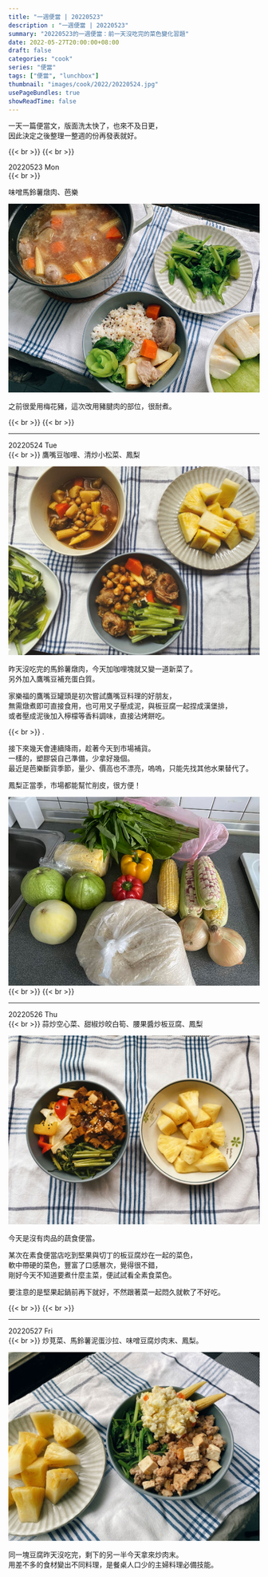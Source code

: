 ```yaml
---
title: "一週便當 | 20220523"
description : "一週便當 | 20220523"
summary: "20220523的一週便當：前一天沒吃完的菜色變化習題"
date: 2022-05-27T20:00:00+08:00
draft: false
categories: "cook"
series: "便當"
tags: ["便當", "lunchbox"]
thumbnail: "images/cook/2022/20220524.jpg"
usePageBundles: true
showReadTime: false
---
```


一天一篇便當文，版面洗太快了，也來不及日更，
\
因此決定之後整理一整週的份再發表就好。

{{< br >}}
{{< br >}}

<div class="border-item"><span>20220523 Mon</span></div>
{{< br >}}

味噌馬鈴薯燉肉、芭樂

![20220523 味噌馬鈴薯燉肉](20220523_bento_1.jpg)

之前很愛用梅花豬，這次改用豬腱肉的部位，很耐煮。

{{< br >}}
{{< br >}}

---

<div class="border-item"><span>20220524 Tue</span></div>
{{< br >}}
鷹嘴豆咖哩、清炒小松菜、鳳梨

![20220524 鷹嘴豆咖哩、清炒小松菜、鳳梨](20220524_bento_1.jpg)

昨天沒吃完的馬鈴薯燉肉，今天加咖哩塊就又變一道新菜了。
\
另外加入鷹嘴豆補充蛋白質。

家樂福的鷹嘴豆罐頭是初次嘗試鷹嘴豆料理的好朋友，
\
無需燉煮即可直接食用，也可用叉子壓成泥，與板豆腐一起捏成漢堡排，
\
或者壓成泥後加入檸檬等香料調味，直接沾烤餅吃。

{{< br >}}
.

接下來幾天會連續降雨，趁著今天到市場補貨。
\
一樣的，塑膠袋自己準備，少拿好幾個。
\
最近是芭樂斷貨季節，量少、價高也不漂亮，嗚嗚，只能先找其他水果替代了。

鳳梨正當季，市場都能幫忙削皮，很方便！

![20220524 塑膠袋都是重複使用的](20220524_bento_3.jpg)
{{< br >}}
{{< br >}}

---

<div class="border-item"><span>20220526 Thu</span></div>
{{< br >}}
蒜炒空心菜、甜椒炒皎白筍、腰果醬炒板豆腐、鳳梨

![20220526 蒜炒空心菜、甜椒炒皎白筍、腰果醬炒板豆腐、鳳梨](20220526_bento_1.jpg)

今天是沒有肉品的蔬食便當。

某次在素食便當店吃到堅果與切丁的板豆腐炒在一起的菜色，
\
軟中帶硬的菜色，豐富了口感層次，覺得很不錯，
\
剛好今天不知道要煮什麼主菜，便試試看全素食菜色。

要注意的是堅果起鍋前再下就好，不然跟著菜一起悶久就軟了不好吃。

{{< br >}}
{{< br >}}

---

<div class="border-item"><span>20220527 Fri</span></div>
{{< br >}}
炒莧菜、馬鈴薯泥蛋沙拉、味噌豆腐炒肉末、鳳梨。

![20220527 炒莧菜、馬鈴薯泥蛋沙拉、味噌豆腐炒肉末、鳳梨](20220527_bento_1.jpg)

同一塊豆腐昨天沒吃完，剩下的另一半今天拿來炒肉末。
\
用差不多的食材變出不同料理，是餐桌人口少的主婦料理必備技能。
